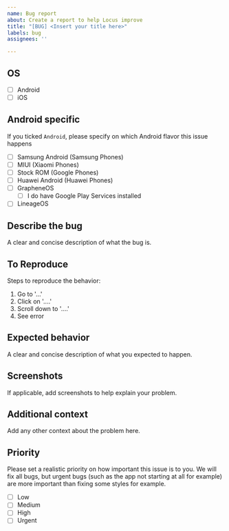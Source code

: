 ```yaml
---
name: Bug report
about: Create a report to help Locus improve
title: "[BUG] <Insert your title here>"
labels: bug
assignees: ''

---
```


## OS
<!-- Tick on which OS this issue happens -->
* [ ] Android
* [ ] iOS

## Android specific
If you ticked `Android`, please specify on which Android flavor this issue happens

* [ ] Samsung Android (Samsung Phones)
* [ ] MIUI (Xiaomi Phones)
* [ ] Stock ROM (Google Phones)
* [ ] Huawei Android (Huawei Phones)
* [ ] GrapheneOS
  * [ ] I do have Google Play Services installed
* [ ] LineageOS

## Describe the bug
A clear and concise description of what the bug is.

## To Reproduce
Steps to reproduce the behavior:
1. Go to '...'
2. Click on '....'
3. Scroll down to '....'
4. See error

## Expected behavior
A clear and concise description of what you expected to happen.

## Screenshots
If applicable, add screenshots to help explain your problem.

## Additional context
Add any other context about the problem here.

## Priority
Please set a realistic priority on how important this issue is to you. We will fix all bugs, but urgent bugs (such as the app not starting at all for example) are more important than fixing some styles for example.

* [ ] Low
* [ ] Medium
* [ ] High
* [ ] Urgent
